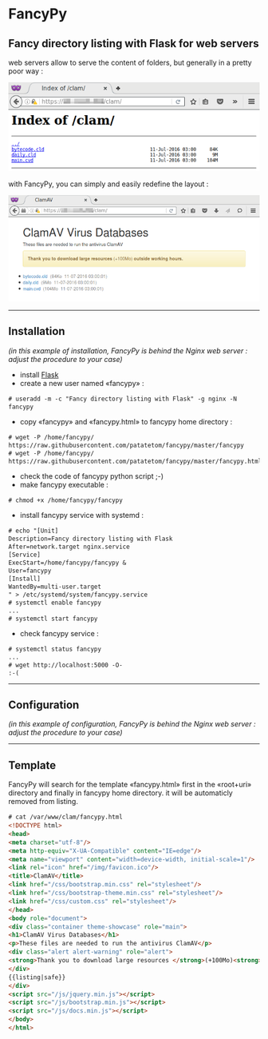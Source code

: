 # FancyPy

## Fancy directory listing with Flask for web servers

web servers allow to serve the content of folders, but generally in a pretty poor way :

![Ngnix default directory listing](https://github.com/patatetom/fancypy/blob/master/default.png "Ngnix default directory listing")

with FancyPy, you can simply and easily redefine the layout :

![FancyPy directory listing](https://github.com/patatetom/fancypy/blob/master/fancypy.png "FancyPy directory listing")

---


## Installation

*(in this example of installation, FancyPy is behind the Nginx web server : adjust the procedure to your case)*

* install [Flask](http://flask.pocoo.org/docs/0.11/installation/)
* create a new user named «fancypy» :
```
# useradd -m -c "Fancy directory listing with Flask" -g nginx -N fancypy
```
* copy «fancypy» and «fancypy.html» to fancypy home directory :
```
# wget -P /home/fancypy/ https://raw.githubusercontent.com/patatetom/fancypy/master/fancypy
# wget -P /home/fancypy/ https://raw.githubusercontent.com/patatetom/fancypy/master/fancypy.html
```
* check the code of fancypy python script ;-)
* make fancypy executable :
```
# chmod +x /home/fancypy/fancypy
```
* install fancypy service with systemd :
```
# echo "[Unit]
Description=Fancy directory listing with Flask
After=network.target nginx.service
[Service]
ExecStart=/home/fancypy/fancypy &
User=fancypy
[Install]
WantedBy=multi-user.target
" > /etc/systemd/system/fancypy.service
# systemctl enable fancypy
...
# systemctl start fancypy
```
* check fancypy service :
```
# systemctl status fancypy
...
# wget http://localhost:5000 -O-
:-(
```

---


## Configuration

*(in this example of configuration, FancyPy is behind the Nginx web server : adjust the procedure to your case)*

---


## Template

FancyPy will search for the template «fancypy.html» first in the «root+uri» directory and finally in fancypy home directory.
it will be automaticly removed from listing.
```html
# cat /var/www/clam/fancypy.html 
<!DOCTYPE html>
<head>
<meta charset="utf-8"/>
<meta http-equiv="X-UA-Compatible" content="IE=edge"/>
<meta name="viewport" content="width=device-width, initial-scale=1"/>
<link rel="icon" href="/img/favicon.ico"/>
<title>ClamAV</title>
<link href="/css/bootstrap.min.css" rel="stylesheet"/>
<link href="/css/bootstrap-theme.min.css" rel="stylesheet"/>
<link href="/css/custom.css" rel="stylesheet"/>
</head>
<body role="document">
<div class="container theme-showcase" role="main">
<h1>ClamAV Virus Databases</h1>
<p>These files are needed to run the antivirus ClamAV</p>
<div class="alert alert-warning" role="alert">
<strong>Thank you to download large resources </strong>(+100Mo)<strong> outside working hours.</strong>
</div>
{{listing|safe}}
</div>
<script src="/js/jquery.min.js"></script>
<script src="/js/bootstrap.min.js"></script>
<script src="/js/docs.min.js"></script>
</body>
</html>
```

